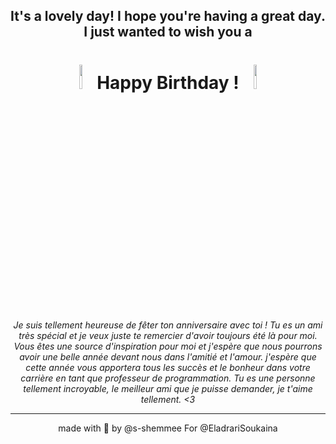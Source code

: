 <div align="center">
  <h2>It's a lovely day! I hope you're having a great day. I just wanted to wish you a </h2>
  <h1><img width="10%" src="https://media.giphy.com/media/XZUJID3BXY7WH5GkrB/giphy.gif"/>Happy Birthday !<img width="10%" src="https://media.giphy.com/media/XZUJID3BXY7WH5GkrB/giphy.gif"/></h1>
</div>
<div align="center">
  <i>Je suis tellement heureuse de fêter ton anniversaire avec toi ! Tu es un ami très spécial et je veux juste te remercier d'avoir toujours été là pour moi. Vous êtes une source d'inspiration pour moi et j'espère que nous pourrons avoir une belle année devant nous dans l'amitié et l'amour. j'espère que cette année vous apportera tous les succès et le bonheur dans votre carrière en tant que professeur de programmation. Tu es une personne tellement incroyable, le meilleur ami que je puisse demander, je t'aime tellement. <3</i>
</div>

---
<div align="center">
  made with 💖 by @s-shemmee For @EladrariSoukaina
</div>
